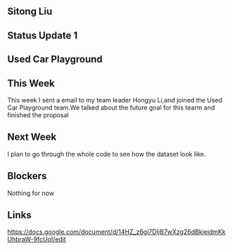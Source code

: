 ## Sitong Liu
## Status Update 1
## Used Car Playground


## This Week
This week I sent a email to my team leader Hongyu Li,and joined the Used Car Playground team.We talked about the future goal for this tearm and finished the proposal
## Next Week
I plan to go through the whole code to see how the dataset look like.
## Blockers
Nothing for now
## Links
https://docs.google.com/document/d/14HZ_z6gi7DIjB7wXzg26dBkjejdmKkUhbraW-9fcUqI/edit

